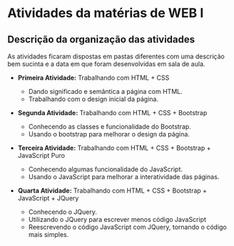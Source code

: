 # Atividades da matérias de WEB I

## Descrição da organização das atividades

As atividades ficaram dispostas em pastas diferentes com uma descrição bem sucinta e a data em que foram desenvolvidas em sala de aula.

 - **Primeira Atividade:** Trabalhando com HTML + CSS
    - Dando significado e semântica a página com HTML.
    - Trabalhando com o design inicial da página.

 - **Segunda Atividade:** Trabalhando com HTML + CSS + Bootstrap
    - Conhecendo as classes e funcionalidade do Bootstrap.
    - Usando o bootstrap para melhorar o design da página.

 - **Terceira Atividade:** Trabalhando com HTML + CSS + Bootstrap + JavaScript Puro
    - Conhecendo algumas funcionalidade do JavaScript.
    - Usando o JavaScript para melhorar a interatividade das páginas.

 - **Quarta Atividade:** Trabalhando com HTML + CSS + Bootstrap + JavaScript + JQuery
    - Conhecendo o JQuery.
    - Utilizando o JQuery para escrever menos código JavaScript
    - Reescrevendo o código JavaScript com JQuery, tornando o código mais simples.
